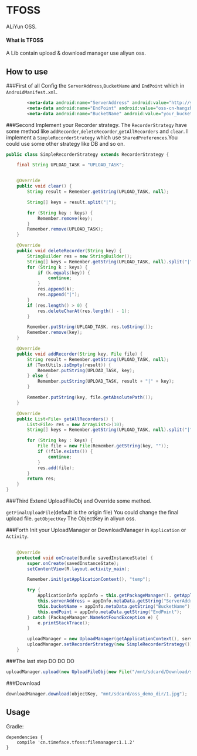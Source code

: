 # TFOSS
ALiYun OSS.


#### What is TFOSS
A Lib contain upload & download manager use aliyun oss.


## How to use

###First of all
Config the `ServerAddress`,`BucketName` and `EndPoint` which in `AndroidManifest.xml`.

```xml
        <meta-data android:name="ServerAddress" android:value="http://your/server/address/that/request/sts/token"/>
        <meta-data android:name="EndPoint" android:value="oss-cn-hangzhou.aliyuncs.com"/>
        <meta-data android:name="BucketName" android:value="your_bucket_name"/>
```

###Second 
Implement your Recorder strategy.
The `RecorderStrategy` have some method like `addRecorder`,`deleteRecorder`,`getAllRecorders` and `clear`.
I implement a `SimpleRecorderStrategy` which use `SharedPreferences`.You could use some other strategy like DB and so on.

```java
public class SimpleRecorderStrategy extends RecorderStrategy {

    final String UPLOAD_TASK = "UPLOAD_TASK";


    @Override
    public void clear() {
        String result = Remember.getString(UPLOAD_TASK, null);

        String[] keys = result.split("|");

        for (String key : keys) {
            Remember.remove(key);
        }
        Remember.remove(UPLOAD_TASK);
    }

    @Override
    public void deleteRecorder(String key) {
        StringBuilder res = new StringBuilder();
        String[] keys = Remember.getString(UPLOAD_TASK, null).split("|");
        for (String k : keys) {
            if (k.equals(key)) {
                continue;
            }
            res.append(k);
            res.append("|");
        }
        if (res.length() > 0) {
            res.deleteCharAt(res.length() - 1);
        }

        Remember.putString(UPLOAD_TASK, res.toString());
        Remember.remove(key);
    }

    @Override
    public void addRecorder(String key, File file) {
        String result = Remember.getString(UPLOAD_TASK, null);
        if (TextUtils.isEmpty(result)) {
            Remember.putString(UPLOAD_TASK, key);
        } else {
            Remember.putString(UPLOAD_TASK, result + "|" + key);
        }

        Remember.putString(key, file.getAbsolutePath());
    }

    @Override
    public List<File> getAllRecorders() {
        List<File> res = new ArrayList<>(10);
        String[] keys = Remember.getString(UPLOAD_TASK, null).split("|");

        for (String key : keys) {
            File file = new File(Remember.getString(key, ""));
            if (!file.exists()) {
                continue;
            }
            res.add(file);
        }
        return res;
    }
}
```


###Third
Extend UploadFileObj and Override some method.

`getFinalUploadFile`(default is the origin file)
You could change the final upload file.
`getObjectKey` The ObjectKey in aliyun oss.
 


###Forth 
Init your UploadManager or DownloadManager in `Application` or `Activity`.

```java
        
    @Override
    protected void onCreate(Bundle savedInstanceState) {
        super.onCreate(savedInstanceState);
        setContentView(R.layout.activity_main);

        Remember.init(getApplicationContext(), "temp");

        try {
            ApplicationInfo appInfo = this.getPackageManager(). getApplicationInfo(this.getPackageName(), PackageManager.GET_META_DATA);
            this.serverAddress = appInfo.metaData.getString("ServerAddress");
            this.bucketName = appInfo.metaData.getString("BucketName");
            this.endPoint = appInfo.metaData.getString("EndPoint");
        } catch (PackageManager.NameNotFoundException e) {
            e.printStackTrace();
        }

        uploadManager = new UploadManager(getApplicationContext(), serverAddress, endPoint, bucketName);
        uploadManager.setRecorderStrategy(new SimpleRecorderStrategy());
    }
```


###The last step 
DO  DO  DO

```java
uploadManager.upload(new UploadFileObj(new File("/mnt/sdcard/Download/swift.jpg")));
```


###Download

```java
downloadManager.download(objectKey, "mnt/sdcard/oss_demo_dir/1.jpg");
```


Usage
--------

Gradle:

    dependencies {
        compile 'cn.timeface.tfoss:filemanager:1.1.2'
    }


    
